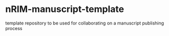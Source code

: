 # nRIM-manuscript-template
template repository to be used for collaborating on a manuscript publishing process
